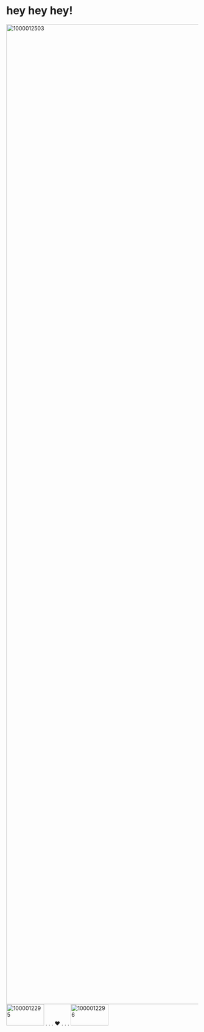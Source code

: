 # hey hey hey! 

<img width="2434" height="2569" alt="1000012503" src="https://github.com/user-attachments/assets/68c9df68-743b-4e88-9316-3555602d48d3" />



<img width="99" height="56" alt="1000012295" src="https://github.com/user-attachments/assets/0ce563db-4f36-456d-b753-85488ff4e1df" />   
. . . ♥︎ . . . 
<img width="99" height="56" alt="1000012296" src="https://github.com/user-attachments/assets/8739007a-382a-4507-86a7-2e5852ab21e9" />

